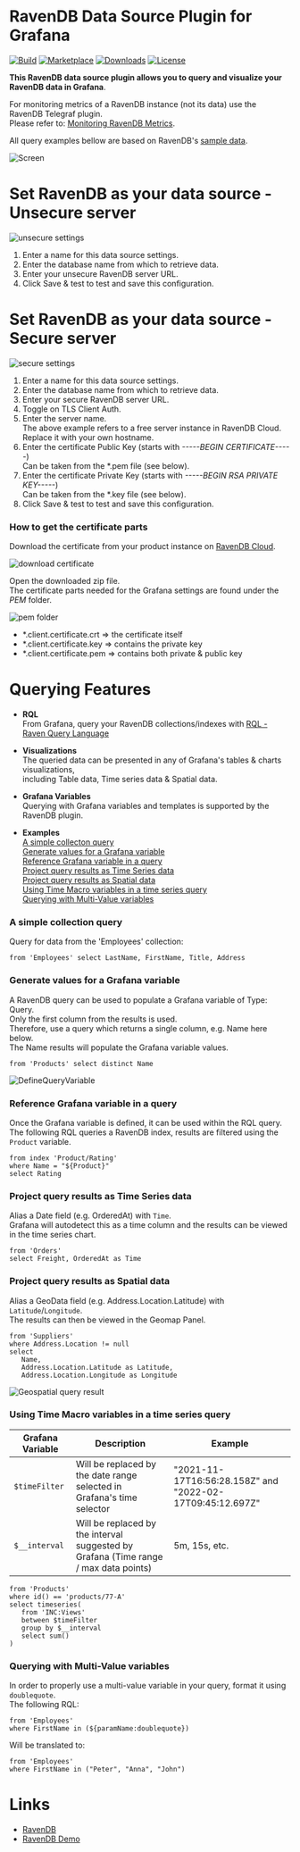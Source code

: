 # RavenDB Data Source Plugin for Grafana
[![Build](https://github.com/ravendb/ravendb-grafana-datasource/workflows/CI/badge.svg)](https://github.com/ravendb/ravendb-grafana-datasource/actions?query=workflow%3A%22CI%22)
[![Marketplace](https://img.shields.io/badge/dynamic/json?logo=grafana&color=F47A20&label=marketplace&prefix=v&query=%24.items%5B%3F%28%40.slug%20%3D%3D%20%22ravendb-grafana-datasource%22%29%5D.version&url=https%3A%2F%2Fgrafana.com%2Fapi%2Fplugins)](https://github.com/ravendb/ravendb-grafana-datasource)
[![Downloads](https://img.shields.io/badge/dynamic/json?logo=grafana&color=F47A20&label=downloads&query=%24.items%5B%3F%28%40.slug%20%3D%3D%20%22ravendb-grafana-datasource%22%29%5D.downloads&url=https%3A%2F%2Fgrafana.com%2Fapi%2Fplugins)](https://github.com/ravendb/ravendb-grafana-datasource)
[![License](https://img.shields.io/github/license/ravendb/ravendb-grafana-datasource)](LICENSE)

**This RavenDB data source plugin allows you to query and visualize your RavenDB data in Grafana**.

For monitoring metrics of a RavenDB instance (not its data) use the RavenDB Telegraf plugin.  
Please refer to: [Monitoring RavenDB Metrics](https://ravendb.net/docs/article-page/latest/http/server/administration/monitoring).

All query examples bellow are based on RavenDB's [sample data](https://ravendb.net/docs/article-page/latest/csharp/studio/database/tasks/create-sample-data).
 
![Screen](https://github.com/ravendb/ravendb-grafana-datasource/raw/main/src/img/dashboard_screen.png)

# Set RavenDB as your data source - Unsecure server

![unsecure settings](https://github.com/ravendb/ravendb-grafana-datasource/raw/main/src/img/unsecureSettings.png)

1. Enter a name for this data source settings.
2. Enter the database name from which to retrieve data.
3. Enter your unsecure RavenDB server URL.
4. Click Save & test to test and save this configuration.

# Set RavenDB as your data source - Secure server

![secure settings](https://github.com/ravendb/ravendb-grafana-datasource/raw/main/src/img/secureSettings.png)

1. Enter a name for this data source settings.
2. Enter the database name from which to retrieve data.
3. Enter your secure RavenDB server URL.
4. Toggle on TLS Client Auth.
5. Enter the server name.  
   The above example refers to a free server instance in RavenDB Cloud.  
   Replace it with your own hostname.
6. Enter the certificate Public Key (starts with _-----BEGIN CERTIFICATE-----_)  
   Can be taken from the *.pem file (see below).  
7. Enter the certificate Private Key (starts with _-----BEGIN RSA PRIVATE KEY-----_)  
   Can be taken from the *.key file (see below).
8. Click Save & test to test and save this configuration.

### How to get the certificate parts

Download the certificate from your product instance on [RavenDB Cloud](https://cloud.ravendb.net).  

![download certificate](https://github.com/ravendb/ravendb-grafana-datasource/raw/main/src/img/downloadCert.png)

Open the downloaded zip file.  
The certificate parts needed for the Grafana settings are found under the _PEM_ folder.

![pem folder](https://github.com/ravendb/ravendb-grafana-datasource/raw/main/src/img/pemFolder.png)

* *.client.certificate.crt => the certificate itself
* *.client.certificate.key => contains the private key
* *.client.certificate.pem => contains both private & public key

# Querying Features
* **RQL**  
  From Grafana, query your RavenDB collections/indexes with [RQL - Raven Query Language](https://ravendb.net/docs/article-page/latest/csharp/indexes/querying/what-is-rql)


* **Visualizations**  
  The queried data can be presented in any of Grafana's tables & charts visualizations,   
  including Table data, Time series data & Spatial data.


* **Grafana Variables**  
  Querying with Grafana variables and templates is supported by the RavenDB plugin.


* **Examples**  
  [A simple collecton query](#a-simple-collection-query)  
  [Generate values for a Grafana variable](#generate-values-for-a-grafana-variable)  
  [Reference Grafana variable in a query](#reference-grafana-variable-in-a-query)  
  [Project query results as Time Series data](#project-query-results-as-time-series-data)  
  [Project query results as Spatial data](#project-query-results-as-spatial-data)  
  [Using Time Macro variables in a time series query](#using-time-macro-variables-in-a-time-series-query)  
  [Querying with Multi-Value variables](#querying-with-multi-value-variables)

### A simple collection query
Query for data from the 'Employees' collection:
```
from 'Employees' select LastName, FirstName, Title, Address
```

### Generate values for a Grafana variable
A RavenDB query can be used to populate a Grafana variable of Type: Query.  
Only the first column from the results is used.  
Therefore, use a query which returns a single column, e.g. Name here below.  
The Name results will populate the Grafana variable values.
```
from 'Products' select distinct Name 
```

![DefineQueryVariable](https://github.com/ravendb/ravendb-grafana-datasource/raw/main/src/img/defineQueryVariable.png)

### Reference Grafana variable in a query
Once the Grafana variable is defined, it can be used within the RQL query.  
The following RQL queries a RavenDB index, results are filtered using the `Product` variable.
```
from index 'Product/Rating'
where Name = "${Product}"
select Rating
```

### Project query results as Time Series data
Alias a Date field (e.g. OrderedAt) with `Time`.  
Grafana will autodetect this as a time column and the results can be viewed in the time series chart.
```
from 'Orders'
select Freight, OrderedAt as Time
```

### Project query results as Spatial data
Alias a GeoData field (e.g. Address.Location.Latitude) with `Latitude`/`Longitude`.  
The results can then be viewed in the Geomap Panel.
```
from 'Suppliers'
where Address.Location != null
select 
   Name,
   Address.Location.Latitude as Latitude,
   Address.Location.Longitude as Longitude
```

![Geospatial query result](https://github.com/ravendb/ravendb-grafana-datasource/raw/main/src/img/geospatial.png)

### Using Time Macro variables in a time series query
| Grafana Variable | Description                                                                          | Example                                                   |
|------------------|--------------------------------------------------------------------------------------|-----------------------------------------------------------|
| `$timeFilter`    | Will be replaced by the date range selected in Grafana's time selector               | "2021-11-17T16:56:28.158Z" and "2022-02-17T09:45:12.697Z" |
| `$__interval`    | Will be replaced by the interval suggested by Grafana (Time range / max data points) | 5m, 15s, etc.                                             |
```
from 'Products'
where id() == 'products/77-A'
select timeseries(
   from 'INC:Views'
   between $timeFilter
   group by $__interval
   select sum()
)
```

### Querying with Multi-Value variables
In order to properly use a multi-value variable in your query, format it using `doublequote`.  
The following RQL:
```
from 'Employees'
where FirstName in (${paramName:doublequote})
```
Will be translated to:
```
from 'Employees'
where FirstName in ("Peter", "Anna", "John")
```

# Links
- [RavenDB](https://ravendb.net)
- [RavenDB Demo](https://demo.ravendb.net/)
